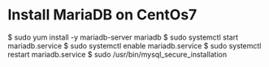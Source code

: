 Install MariaDB on CentOs7
========================
$ sudo yum install -y mariadb-server mariadb
$ sudo systemctl start mariadb.service
$ sudo systemctl enable mariadb.service
$ sudo systemctl restart mariadb.service
$ sudo /usr/bin/mysql_secure_installation